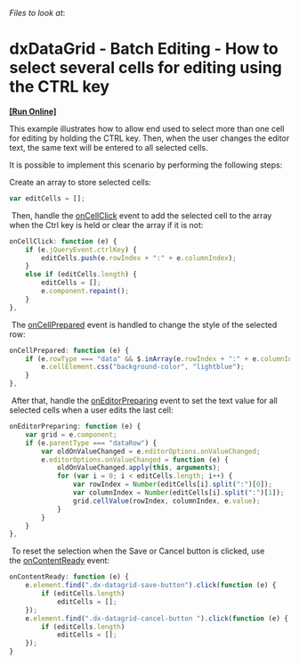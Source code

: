 <!-- default file list -->
*Files to look at*:

<!-- default file list end -->
# dxDataGrid - Batch Editing - How to select several cells for editing using the CTRL key
<!-- run online -->
**[[Run Online]](https://codecentral.devexpress.com/t361032/)**
<!-- run online end -->


<p>This example illustrates how to allow end used to select more than one cell for editing by holding the CTRL key. Then, when the user changes the editor text, the same text will be entered to all selected cells. </p>
<p>It is possible to implement this scenario by performing the following steps:</p>
<p>Create an array to store selected cells:</p>


```js
var editCells = [];

```


<p> Then, handle the <a href="http://js.devexpress.com/Documentation/ApiReference/UI_Widgets/dxDataGrid/Configuration/?version=15_2#onCellClick">onCellClick</a> event to add the selected cell to the array when the Ctrl key is held or clear the array if it is not:</p>


```js
onCellClick: function (e) {
    if (e.jQueryEvent.ctrlKey) {
        editCells.push(e.rowIndex + ":" + e.columnIndex);
    }
    else if (editCells.length) {
        editCells = [];
        e.component.repaint();
    }
},

```


<p> The <a href="http://js.devexpress.com/Documentation/ApiReference/UI_Widgets/dxDataGrid/Configuration/?version=15_2#onCellPrepared">onCellPrepared</a> event is handled to change the style of the selected row: </p>


```js
onCellPrepared: function (e) {
    if (e.rowType === "data" && $.inArray(e.rowIndex + ":" + e.columnIndex, editCells) >= 0) {
        e.cellElement.css("background-color", "lightblue");
    }
},

```


<p> After that, handle the <a href="http://js.devexpress.com/Documentation/ApiReference/UI_Widgets/dxDataGrid/Configuration/?version=15_2#onEditorPreparing">onEditorPreparing</a> event to set the text value for all selected cells when a user edits the last cell:</p>


```js
onEditorPreparing: function (e) {
    var grid = e.component;
    if (e.parentType === "dataRow") {
        var oldOnValueChanged = e.editorOptions.onValueChanged;
        e.editorOptions.onValueChanged = function (e) {
            oldOnValueChanged.apply(this, arguments);
            for (var i = 0; i < editCells.length; i++) {
                var rowIndex = Number(editCells[i].split(":")[0]);
                var columnIndex = Number(editCells[i].split(":")[1]);
                grid.cellValue(rowIndex, columnIndex, e.value);
            }
        }
    }
},

```


<p> To reset the selection when the Save or Cancel button is clicked, use the <a href="http://js.devexpress.com/Documentation/ApiReference/UI_Widgets/dxDataGrid/Configuration/?version=15_2#onContentReady">onContentReady</a> event:</p>


```js
onContentReady: function (e) {
    e.element.find(".dx-datagrid-save-button").click(function (e) {
        if (editCells.length)
            editCells = [];
    });
    e.element.find(".dx-datagrid-cancel-button ").click(function (e) {
        if (editCells.length)
            editCells = [];
    });
}
```



<br/>


